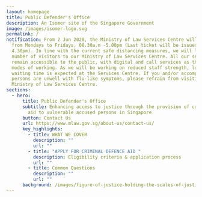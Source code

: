 ```yaml
---
layout: homepage
title: Public Defender's Office
description: An Isomer site of the Singapore Government
image: /images/isomer-logo.svg
permalink: /
notification: From 2 Jun 2020, the Ministry of Law Services Centre will operate
  from Mondays to Fridays, 08.30a.m -5.00pm (Last ticket will be issued at
  4.30pm). In line with the current safe distancing measures, we will limit the
  number of visitors to our Ministry of Law Services Centre. All our services
  remain accessible to the public, with digital and call services as the primary
  modes of working. As we will be working on reduced staff strength, longer
  waiting time is expected at the Services Centre. If you and/or accompanying
  persons are unwell with flu-like symptoms, please refrain from visiting the
  Ministry of Law Services Centre.
sections:
  - hero:
      title: Public Defender's Office
      subtitle: Enhancing access to justice through the provision of criminal defence
        aid to vulnerable accused persons in Singapore
      button: Contact Us
      url: https://www.mlaw.gov.sg/about-us/contact-us/
      key_highlights:
        - title: WHAT WE COVER
          description: ""
          url: ""
        - title: "APPLY FOR CRIMINAL DEFENCE AID "
          description: Eligibility criteria & application process
          url: ""
        - title: Common Questions
          description: ""
          url: ""
      background: /images/figure-of-justice-holding-the-scales-of-justice-2022-10-27-21-07-08-utc4.jpg
---
```

